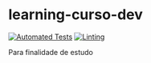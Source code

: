 # learning-curso-dev

[![Automated Tests](https://github.com/maxwellaguiarsilva/learning-curso-dev/actions/workflows/tests.yaml/badge.svg)](https://github.com/maxwellaguiarsilva/learning-curso-dev/actions/workflows/tests.yaml)
[![Linting](https://github.com/maxwellaguiarsilva/learning-curso-dev/actions/workflows/linting.yaml/badge.svg)](https://github.com/maxwellaguiarsilva/learning-curso-dev/actions/workflows/linting.yaml)

Para finalidade de estudo
